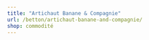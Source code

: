 ```yaml
---
title: "Artichaut Banane & Compagnie"
url: /betton/artichaut-banane-and-compagnie/
shop: commodité
---
```

